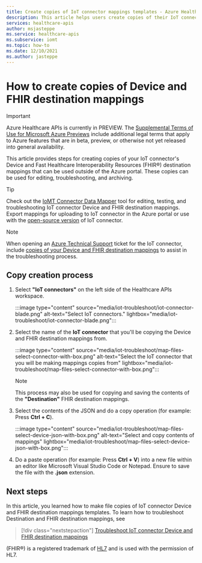 ```yaml
---
title: Create copies of IoT connector mappings templates - Azure Healthcare APIs
description: This article helps users create copies of their IoT connector Device and FHIR destination mappings templates.
services: healthcare-apis
author: msjasteppe
ms.service: healthcare-apis
ms.subservice: iomt
ms.topic: how-to
ms.date: 12/10/2021
ms.author: jasteppe
---
```


# How to create copies of Device and FHIR destination mappings

> [!IMPORTANT]
> Azure Healthcare APIs is currently in PREVIEW. The [Supplemental Terms of Use for Microsoft Azure Previews](https://azure.microsoft.com/support/legal/preview-supplemental-terms/) include additional legal terms that apply to Azure features that are in beta, preview, or otherwise not yet released into general availability. 

This article provides steps for creating copies of your IoT connector's Device and Fast Healthcare Interoperability Resources (FHIR&#174;) destination mappings that can be used outside of the Azure portal. These copies can be used for editing, troubleshooting, and archiving.

> [!TIP]
> Check out the [IoMT Connector Data Mapper](https://github.com/microsoft/iomt-fhir/tree/master/tools/data-mapper) tool for editing, testing, and troubleshooting IoT connector Device and FHIR destination mappings. Export mappings for uploading to IoT connector in the Azure portal or use with the [open-source version](https://github.com/microsoft/iomt-fhir) of IoT connector.

> [!NOTE]
> When opening an [Azure Technical Support](https://azure.microsoft.com/support/create-ticket/) ticket for the IoT connector, include [copies of your Device and FHIR destination mappings](./how-to-create-mappings-copies.md) to assist in the troubleshooting process.

## Copy creation process

1. Select **"IoT connectors"** on the left side of the Healthcare APIs workspace.

   :::image type="content" source="media/iot-troubleshoot/iot-connector-blade.png" alt-text="Select IoT connectors." lightbox="media/iot-troubleshoot/iot-connector-blade.png":::

2. Select the name of the **IoT connector** that you'll be copying the Device and FHIR destination mappings from.

   :::image type="content" source="media/iot-troubleshoot/map-files-select-connector-with-box.png" alt-text="Select the IoT connector that you will be making mappings copies from" lightbox="media/iot-troubleshoot/map-files-select-connector-with-box.png":::

   > [!NOTE]
   > This process may also be used for copying and saving the contents of the **"Destination"** FHIR destination mappings.

3. Select the contents of the JSON and do a copy operation (for example: Press **Ctrl + C**). 

   :::image type="content" source="media/iot-troubleshoot/map-files-select-device-json-with-box.png" alt-text="Select and copy contents of mappings" lightbox="media/iot-troubleshoot/map-files-select-device-json-with-box.png":::

4. Do a paste operation (for example: Press **Ctrl + V**) into a new file within an editor like Microsoft Visual Studio Code or Notepad. Ensure to save the file with the **.json** extension.

## Next steps

In this article, you learned how to make file copies of IoT connector Device and FHIR destination mappings templates. To learn how to troubleshoot Destination and FHIR destination mappings, see

>[!div class="nextstepaction"]
>[Troubleshoot IoT connector Device and FHIR destination mappings](iot-troubleshoot-mappings.md)

(FHIR&#174;) is a registered trademark of [HL7](https://hl7.org/fhir/) and is used with the permission of HL7.
